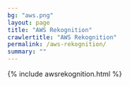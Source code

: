 ```yaml
---
bg: "aws.png"
layout: page
title: "AWS Rekognition"
crawlertitle: "AWS Rekognition"
permalink: /aws-rekognition/
summary: ""
---
```


{% include awsrekognition.html %}
